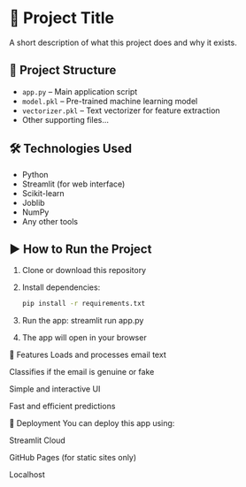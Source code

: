# 🚀 Project Title

A short description of what this project does and why it exists.

## 📁 Project Structure

- `app.py` – Main application script
- `model.pkl` – Pre-trained machine learning model
- `vectorizer.pkl` – Text vectorizer for feature extraction
- Other supporting files...

## 🛠️ Technologies Used

- Python
- Streamlit (for web interface)
- Scikit-learn
- Joblib
- NumPy
- Any other tools

## ▶️ How to Run the Project

1. Clone or download this repository
2. Install dependencies:

   ```bash
   pip install -r requirements.txt
3. Run the app:
streamlit run app.py

4. The app will open in your browser

📌 Features
Loads and processes email text

Classifies if the email is genuine or fake

Simple and interactive UI

Fast and efficient predictions

📂 Deployment
You can deploy this app using:

Streamlit Cloud

GitHub Pages (for static sites only)

Localhost
